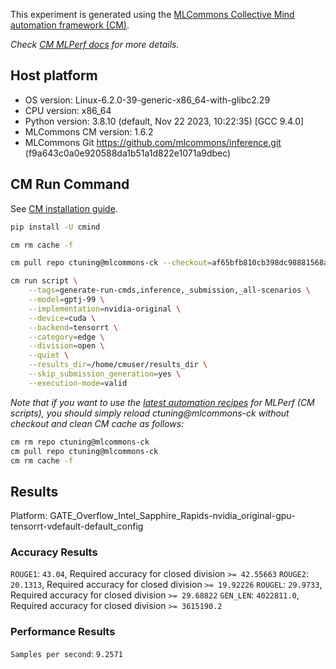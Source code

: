 This experiment is generated using the [MLCommons Collective Mind automation framework (CM)](https://github.com/mlcommons/ck).

*Check [CM MLPerf docs](https://github.com/mlcommons/ck/tree/master/docs/mlperf) for more details.*

## Host platform

* OS version: Linux-6.2.0-39-generic-x86_64-with-glibc2.29
* CPU version: x86_64
* Python version: 3.8.10 (default, Nov 22 2023, 10:22:35) 
[GCC 9.4.0]
* MLCommons CM version: 1.6.2
* MLCommons Git https://github.com/mlcommons/inference.git (f9a643c0a0e920588da1b51a1d822e1071a9dbec)


## CM Run Command

See [CM installation guide](https://github.com/mlcommons/ck/blob/master/docs/installation.md).

```bash
pip install -U cmind

cm rm cache -f

cm pull repo ctuning@mlcommons-ck --checkout=af65bfb810cb398dc98881568a73c897e3bfd2d7

cm run script \
	--tags=generate-run-cmds,inference,_submission,_all-scenarios \
	--model=gptj-99 \
	--implementation=nvidia-original \
	--device=cuda \
	--backend=tensorrt \
	--category=edge \
	--division=open \
	--quiet \
	--results_dir=/home/cmuser/results_dir \
	--skip_submission_generation=yes \
	--execution-mode=valid
```
*Note that if you want to use the [latest automation recipes](https://access.cknowledge.org/playground/?action=scripts) for MLPerf (CM scripts),
 you should simply reload ctuning@mlcommons-ck without checkout and clean CM cache as follows:*

```bash
cm rm repo ctuning@mlcommons-ck
cm pull repo ctuning@mlcommons-ck
cm rm cache -f

```

## Results

Platform: GATE_Overflow_Intel_Sapphire_Rapids-nvidia_original-gpu-tensorrt-vdefault-default_config

### Accuracy Results 
`ROUGE1`: `43.04`, Required accuracy for closed division `>= 42.55663`
`ROUGE2`: `20.1313`, Required accuracy for closed division `>= 19.92226`
`ROUGEL`: `29.9733`, Required accuracy for closed division `>= 29.68822`
`GEN_LEN`: `4022811.0`, Required accuracy for closed division `>= 3615190.2`

### Performance Results 
`Samples per second`: `9.2571`
